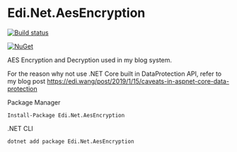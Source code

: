 # Edi.Net.AesEncryption

[![Build status](https://dev.azure.com/ediwang/EdiWang-GitHub-Builds/_apis/build/status/Edi.Net.AesEncryption-CI)](https://dev.azure.com/ediwang/EdiWang-GitHub-Builds/_build/latest?definitionId=55)

[![NuGet][main-nuget-badge]][main-nuget]

[main-nuget]: https://www.nuget.org/packages/Edi.Net.AesEncryption/
[main-nuget-badge]: https://img.shields.io/nuget/v/Edi.Net.AesEncryption.svg?style=flat-square&label=nuget

AES Encryption and Decryption used in my blog system.

For the reason why not use .NET Core built in DataProtection API, refer to my blog post https://edi.wang/post/2019/1/15/caveats-in-aspnet-core-data-protection 

Package Manager
```
Install-Package Edi.Net.AesEncryption
```

.NET CLI
```
dotnet add package Edi.Net.AesEncryption
```
